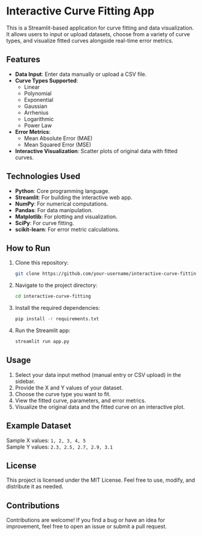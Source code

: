 # Interactive Curve Fitting App

This is a Streamlit-based application for curve fitting and data visualization. It allows users to input or upload datasets, choose from a variety of curve types, and visualize fitted curves alongside real-time error metrics.

## Features
- **Data Input**: Enter data manually or upload a CSV file.
- **Curve Types Supported**:
  - Linear
  - Polynomial
  - Exponential
  - Gaussian
  - Arrhenius
  - Logarithmic
  - Power Law
- **Error Metrics**:
  - Mean Absolute Error (MAE)
  - Mean Squared Error (MSE)
- **Interactive Visualization**: Scatter plots of original data with fitted curves.

## Technologies Used
- **Python**: Core programming language.
- **Streamlit**: For building the interactive web app.
- **NumPy**: For numerical computations.
- **Pandas**: For data manipulation.
- **Matplotlib**: For plotting and visualization.
- **SciPy**: For curve fitting.
- **scikit-learn**: For error metric calculations.

## How to Run
1. Clone this repository:
   ```bash
   git clone https://github.com/your-username/interactive-curve-fitting
   ```
2. Navigate to the project directory:
   ```bash
   cd interactive-curve-fitting
   ```
3. Install the required dependencies:
   ```bash
   pip install -r requirements.txt
   ```
4. Run the Streamlit app:
   ```bash
   streamlit run app.py
   ```

## Usage
1. Select your data input method (manual entry or CSV upload) in the sidebar.
2. Provide the X and Y values of your dataset.
3. Choose the curve type you want to fit.
4. View the fitted curve, parameters, and error metrics.
5. Visualize the original data and the fitted curve on an interactive plot.

## Example Dataset
Sample X values: `1, 2, 3, 4, 5`  
Sample Y values: `2.3, 2.5, 2.7, 2.9, 3.1`

## License
This project is licensed under the MIT License. Feel free to use, modify, and distribute it as needed.

## Contributions
Contributions are welcome! If you find a bug or have an idea for improvement, feel free to open an issue or submit a pull request.
